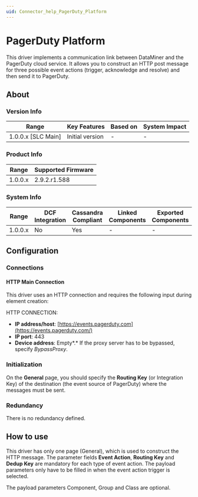 ```yaml
---
uid: Connector_help_PagerDuty_Platform
---
```


# PagerDuty Platform

This driver implements a communication link between DataMiner and the PagerDuty cloud service. It allows you to construct an HTTP post message for three possible event actions (trigger, acknowledge and resolve) and then send it to PagerDuty.

## About

### Version Info

| **Range**            | **Key Features** | **Based on** | **System Impact** |
|----------------------|------------------|--------------|-------------------|
| 1.0.0.x \[SLC Main\] | Initial version  | \-           | \-                |

### Product Info

| **Range** | **Supported Firmware** |
|-----------|------------------------|
| 1.0.0.x   | 2.9.2.r1.588           |

### System Info

| **Range** | **DCF Integration** | **Cassandra Compliant** | **Linked Components** | **Exported Components** |
|-----------|---------------------|-------------------------|-----------------------|-------------------------|
| 1.0.0.x   | No                  | Yes                     | \-                    | \-                      |

## Configuration

### Connections

#### HTTP Main Connection

This driver uses an HTTP connection and requires the following input during element creation:

HTTP CONNECTION:

- **IP address/host**: [https://events.pagerduty.com](https://events.pagerduty.com/)
- **IP port**: 443
- **Device address**: Empty*.* If the proxy server has to be bypassed, specify *BypassProxy*.

### Initialization

On the **General** page, you should specify the **Routing Key** (or Integration Key) of the destination (the event source of PagerDuty) where the messages must be sent.

### Redundancy

There is no redundancy defined.

## How to use

This driver has only one page (General), which is used to construct the HTTP message. The parameter fields **Event Action**, **Routing Key** and **Dedup Key** are mandatory for each type of event action. The payload parameters only have to be filled in when the event action trigger is selected.

The payload parameters Component, Group and Class are optional.
